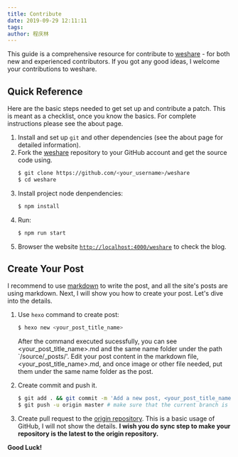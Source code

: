 ```yaml
---
title: Contribute
date: 2019-09-29 12:11:11
tags:
author: 程庆林
---
```


This guide is a comprehensive resource for contribute to [weshare](https://github.com/iweshare/weshare) - for both new and experienced contributors. If you got any good ideas, I welcome your contributions to weshare.

<!-- more -->

## Quick Reference

Here are the basic steps needed to get set up and contribute a patch. This is meant as a checklist, once you know the basics. For complete instructions please see the about page.

1. Install and set up `git` and other dependencies (see the about page for detailed information).
2. Fork the [weshare](https://github.com/iweshare/weshare) repository to your GitHub account and get the source code using.
   ```bash
   $ git clone https://github.com/<your_username>/weshare
   $ cd weshare
   ```
3. Install project node denpendencies:
   ```bash
   $ npm install
   ```
4. Run:
   ```bash
   $ npm run start
   ```
5. Browser the website [`http://localhost:4000/weshare`](http://localhost:4000/weshare) to check the blog.

## Create Your Post

I recommend to use [markdown](https://www.markdownguide.org/cheat-sheet/) to write the post, and all the site's posts are using markdown. Next, I will show you how to create your post. Let's dive into the details.

1. Use `hexo` command to create post:

   ```bash
   $ hexo new <your_post_title_name>
   ```

   After the command executed sucessfully, you can see <your_post_title_name>.md and the same name folder under the path `/source/_posts/'. Edit your post content in the markdown file, <your_post_title_name>.md, and once image or other file needed, put them under the same name folder as the post.
2. Create commit and push it.

   ```bash
   $ git add . && git commit -m 'Add a new post, <your_post_title_name>'
   $ git push -u origin master # make sure that the current branch is the lastest.
   ```

3. Create pull request to the [origin repository](https://github.com/iweshare/weshare). This is a basic usage of GitHub, I will not show the details.
   **I wish you do sync step to make your repository is the latest to the origin repository.**

**Good Luck!**
